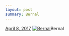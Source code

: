 ```yaml
---
layout: post
summary: Bernal
---
```


<p>
  <time><a href="/615">April 8, 2017</a></time>
  <a href="/615"><img src="{{ site.assets_url }}/615-640.jpg" srcset="{{ site.assets_url }}/615-320.jpg 320w, {{ site.assets_url }}/615-640.jpg 640w, {{ site.assets_url }}/615-960.jpg 960w, {{ site.assets_url }}/615-1280.jpg 1280w" sizes="(min-width: 700px) 50vw, calc(100vw - 2rem)" alt="Bernal" /></a><span>Bernal</span>
</p>
